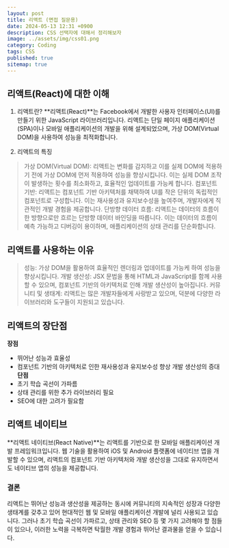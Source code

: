 ```yaml
---
layout: post
title: 리액트 (면접 질문용)
date: 2024-05-13 12:31 +0900
description: CSS 선택자에 대해서 정리해보자 
image: ../assets/img/css01.png
category: Coding
tags: CSS
published: true
sitemap: true
---
```



## 리액트(React)에 대한 이해

1. 리액트란?
**리액트(React)**는 Facebook에서 개발한 사용자 인터페이스(UI)를 만들기 위한 JavaScript 라이브러리입니다. 리액트는 단일 페이지 애플리케이션(SPA)이나 모바일 애플리케이션의 개발을 위해 설계되었으며, 가상 DOM(Virtual DOM)을 사용하여 성능을 최적화합니다.

2. 리액트의 특징
> 가상 DOM(Virtual DOM): 리액트는 변화를 감지하고 이를 실제 DOM에 적용하기 전에 가상 DOM에 먼저 적용하여 성능을 향상시킵니다. 이는 실제 DOM 조작이 발생하는 횟수를 최소화하고, 효율적인 업데이트를 가능케 합니다.
> 컴포넌트 기반: 리액트는 컴포넌트 기반 아키텍처를 채택하여 UI를 작은 단위의 독립적인 컴포넌트로 구성합니다. 이는 재사용성과 유지보수성을 높여주며, 개발자에게 직관적인 개발 경험을 제공합니다.
> 단방향 데이터 흐름: 리액트는 데이터의 흐름이 한 방향으로만 흐르는 단방향 데이터 바인딩을 따릅니다. 이는 데이터의 흐름이 예측 가능하고 디버깅이 용이하며, 애플리케이션의 상태 관리를 단순화합니다.

## 리액트를 사용하는 이유
> 성능: 가상 DOM을 활용하여 효율적인 렌더링과 업데이트를 가능케 하여 성능을 향상시킵니다.
> 개발 생산성: JSX 문법을 통해 HTML과 JavaScript를 함께 사용할 수 있으며, 컴포넌트 기반의 아키텍처로 인해 개발 생산성이 높아집니다.
> 커뮤니티 및 생태계: 리액트는 많은 개발자들에게 사랑받고 있으며, 덕분에 다양한 라이브러리와 도구들이 지원되고 있습니다.
## 리액트의 장단점


**장점**
- 뛰어난 성능과 효율성
- 컴포넌트 기반의 아키텍처로 인한 재사용성과 유지보수성 향상
개발 생산성의 증대
**단점**
- 초기 학습 곡선이 가파름
- 상태 관리를 위한 추가 라이브러리 필요
- SEO에 대한 고려가 필요함

##  리액트 네이티브
**리액트 네이티브(React Native)**는 리액트를 기반으로 한 모바일 애플리케이션 개발 프레임워크입니다. 웹 기술을 활용하여 iOS 및 Android 플랫폼에 네이티브 앱을 개발할 수 있으며, 리액트의 컴포넌트 기반 아키텍처와 개발 생산성을 그대로 유지하면서도 네이티브 앱의 성능을 제공합니다.

### 결론
리액트는 뛰어난 성능과 생산성을 제공하는 동시에 커뮤니티의 지속적인 성장과 다양한 생태계를 갖추고 있어 현대적인 웹 및 모바일 애플리케이션 개발에 널리 사용되고 있습니다. 그러나 초기 학습 곡선이 가파르고, 상태 관리와 SEO 등 몇 가지 고려해야 할 점들이 있으나, 이러한 노력을 극복하면 탁월한 개발 경험과 뛰어난 결과물을 얻을 수 있습니다.